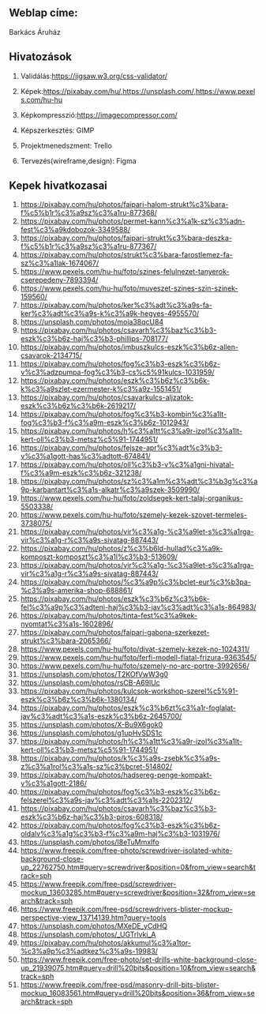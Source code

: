 ## Weblap címe:
Barkács Áruház

## Hivatozások

1. Validálás:https://jigsaw.w3.org/css-validator/

2. Képek:https://pixabay.com/hu/,https://unsplash.com/,https://www.pexels.com/hu-hu

3. Képkompresszió:https://imagecompressor.com/

4. Képszerkesztés: GIMP

5. Projektmenedszment: Trello

6. Tervezés(wireframe,design): Figma

## Kepek hivatkozasai

1. https://pixabay.com/hu/photos/faipari-halom-strukt%c3%bara-f%c5%b1r%c3%a9sz%c3%a1ru-877368/
2. https://pixabay.com/hu/photos/permet-kann%c3%a1k-sz%c3%adn-fest%c3%a9kdobozok-3349588/
3. https://pixabay.com/hu/photos/faipari-strukt%c3%bara-deszka-f%c5%b1r%c3%a9sz%c3%a1ru-877367/
4. https://pixabay.com/hu/photos/strukt%c3%bara-farostlemez-fa-sz%c3%a1lak-1674067/
5. https://www.pexels.com/hu-hu/foto/szines-felulnezet-tanyerok-cserepedeny-7893394/
6. https://www.pexels.com/hu-hu/foto/muveszet-szines-szin-szinek-159560/
7. https://pixabay.com/hu/photos/ker%c3%adt%c3%a9s-fa-ker%c3%adt%c3%a9s-k%c3%a9k-hegyes-4955570/
8. https://unsplash.com/photos/moia38qcU84
9. https://pixabay.com/hu/photos/csavarh%c3%baz%c3%b3-eszk%c3%b6z-haj%c3%b3-phillips-708177/
10. https://pixabay.com/hu/photos/imbuszkulcs-eszk%c3%b6z-allen-csavarok-2134715/
11. https://pixabay.com/hu/photos/fog%c3%b3-eszk%c3%b6z-v%c3%adzpumpa-fog%c3%b3-cs%c5%91kulcs-1031959/
12. https://pixabay.com/hu/photos/eszk%c3%b6z%c3%b6k-k%c3%a9szlet-ezermester-k%c3%a9z-1551451/
13. https://pixabay.com/hu/photos/csavarkulcs-aljzatok-eszk%c3%b6z%c3%b6k-2619217/
14. https://pixabay.com/hu/photos/fog%c3%b3-kombin%c3%a1lt-fog%c3%b3-f%c3%a9m-eszk%c3%b6z-1012943/
15. https://pixabay.com/hu/photos/h%c3%a1tt%c3%a9r-izol%c3%a1lt-kert-oll%c3%b3-metsz%c5%91-1744951/
16. https://pixabay.com/hu/photos/fejsze-apr%c3%adt%c3%b3-v%c3%a1gott-has%c3%adtott-674841/
17. https://pixabay.com/hu/photos/oll%c3%b3-v%c3%a1gni-hivatal-f%c3%a9m-eszk%c3%b6z-321238/
18. https://pixabay.com/hu/photos/sz%c3%a1m%c3%adt%c3%b3g%c3%a9p-karbantart%c3%a1s-alkatr%c3%a9szek-3509990/
19. https://www.pexels.com/hu-hu/foto/zoldsegek-kert-talaj-organikus-5503338/
20. https://www.pexels.com/hu-hu/foto/szemely-kezek-szovet-termeles-3738075/
21. https://pixabay.com/hu/photos/vir%c3%a1g-%c3%a9let-s%c3%a1rga-vir%c3%a1g-r%c3%a9s-sivatag-887443/
22. https://pixabay.com/hu/photos/z%c3%b6ld-hullad%c3%a9k-komposzt-komposzt%c3%a1l%c3%b3-513609/
23. https://pixabay.com/hu/photos/vir%c3%a1g-%c3%a9let-s%c3%a1rga-vir%c3%a1g-r%c3%a9s-sivatag-887443/
24. https://pixabay.com/hu/photos/%c3%a9p%c3%bclet-eur%c3%b3pa-%c3%a9s-amerika-shop-688861/
25. https://pixabay.com/hu/photos/eszk%c3%b6z%c3%b6k-fel%c3%a9p%c3%adteni-haj%c3%b3-jav%c3%adt%c3%a1s-864983/
26. https://pixabay.com/hu/photos/tinta-fest%c3%a9kek-nyomtat%c3%a1s-1602896/
27. https://pixabay.com/hu/photos/faipari-gabona-szerkezet-strukt%c3%bara-2065366/
28. https://www.pexels.com/hu-hu/foto/divat-szemely-kezek-no-1024311/ 
29. https://www.pexels.com/hu-hu/foto/ferfi-modell-fiatal-frizura-9363545/
30. https://www.pexels.com/hu-hu/foto/szemely-no-arc-portre-3992656/
31. https://unsplash.com/photos/T2KOfVwW3g0
32. https://unsplash.com/photos/rsCB-A69lUc
33. https://pixabay.com/hu/photos/kulcsok-workshop-szerel%c5%91-eszk%c3%b6z%c3%b6k-1380134/
34. https://pixabay.com/hu/photos/eszk%c3%b6zt%c3%a1r-foglalat-jav%c3%adt%c3%a1s-eszk%c3%b6z-2645700/
35. https://unsplash.com/photos/X-Bu9X6gok0
36. https://unsplash.com/photos/g1upHvSDS1c
37. https://pixabay.com/hu/photos/h%c3%a1tt%c3%a9r-izol%c3%a1lt-kert-oll%c3%b3-metsz%c5%91-1744951/
38. https://pixabay.com/hu/photos/k%c3%a9s-zsebk%c3%a9s-z%c3%a1rol%c3%a1s-sz%c3%bcret-514802/
39. https://pixabay.com/hu/photos/hadsereg-penge-kompakt-v%c3%a1gott-2186/
40. https://pixabay.com/hu/photos/fog%c3%b3-eszk%c3%b6z-felszerel%c3%a9s-jav%c3%adt%c3%a1s-2202312/
41. https://pixabay.com/hu/photos/csavarh%c3%baz%c3%b3-eszk%c3%b6z-haj%c3%b3-piros-608318/
42. https://pixabay.com/hu/photos/fog%c3%b3-eszk%c3%b6z-oldalv%c3%a1g%c3%b3-f%c3%a9m-haj%c3%b3-1031976/
43. https://unsplash.com/photos/I8eTuMmxIfo
44. https://www.freepik.com/free-photo/screwdriver-isolated-white-background-close-up_22762750.htm#query=screwdriver&position=0&from_view=search&track=sph
45. https://www.freepik.com/free-psd/screwdriver-mockup_13603285.htm#query=screwdriver&position=32&from_view=search&track=sph
46. https://www.freepik.com/free-psd/screwdrivers-blister-mockup-perspective-view_13714139.htm?query=tools
47. https://unsplash.com/photos/MXeDE_yCdHQ
48. https://unsplash.com/photos/_UGTrlvki_A
49. https://pixabay.com/hu/photos/akkumul%c3%a1tor-%c3%a9p%c3%adtkez%c3%a9s-19983/
50. https://www.freepik.com/free-photo/set-drills-white-background-close-up_21939075.htm#query=drill%20bits&position=10&from_view=search&track=sph
51. https://www.freepik.com/free-psd/masonry-drill-bits-blister-mockup_16083561.htm#query=drill%20bits&position=36&from_view=search&track=sph